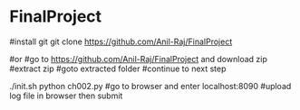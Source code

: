 # FinalProject
#install git
git clone https://github.com/Anil-Raj/FinalProject

#or
#go to https://github.com/Anil-Raj/FinalProject and download zip
#extract zip
#goto extracted folder
#continue to next step


./init.sh
python ch002.py
#go to browser and enter localhost:8090
#upload log file in browser then submit
